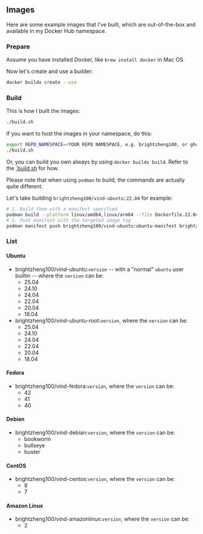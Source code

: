 ## Images

Here are some example images that I've built, which are out-of-the-box and available in my Docker Hub namespace.

### Prepare

Assume you have installed Docker, like `brew install docker` in Mac OS.

Now let's create and use a builder:

```sh
docker buildx create --use
```

### Build

This is how I built the images:

```sh
./build.sh
```

If you want to host the images in your namespace, do this:

```sh
export REPO_NAMESPACE=<YOUR REPO NAMESPACE, e.g. brightzheng100, or ghcr.io/YOURNAME>
./build.sh
```

Or, you can build you own always by using `docker buildx build`.
Refer to the [`build.sh](./build.sh) for how.


Please note that when using `podman` to build, the commands are actually quite different.

Let's take building `brightzheng100/vind-ubuntu:22.04` for example:

```sh
# 1. Build them with a manifest specified
podman build --platform linux/amd64,linux/arm64 --file Dockerfile.22.04.non-root --manifest brightzheng100/vind-ubuntu:ubuntu-manifest .
# 2. Push manifest with the targeted image tag
podman manifest push brightzheng100/vind-ubuntu:ubuntu-manifest brightzheng100/vind-ubuntu:22.04
```

### List

#### Ubuntu

- brightzheng100/vind-ubuntu:`version` -- with a "normal" `ubuntu` user builtin -- where the `version` can be:
  - 25.04
  - 24.10
  - 24.04
  - 22.04
  - 20.04
  - 18.04
- brightzheng100/vind-ubuntu-root:`version`, where the `version` can be:
  - 25.04
  - 24.10
  - 24.04
  - 22.04
  - 20.04
  - 18.04

#### Fedora

- brightzheng100/vind-fedora:`version`, where the `version` can be:
  - 42
  - 41
  - 40

#### Debian

- brightzheng100/vind-debian:`version`, where the `version` can be:
  - bookworm
  - bullseye
  - buster

#### CentOS

- brightzheng100/vind-centos:`version`, where the `version` can be:
  - 8
  - 7

#### Amazon Linux

- brightzheng100/vind-amazonlinux:`version`, where the `version` can be:
  - 2
